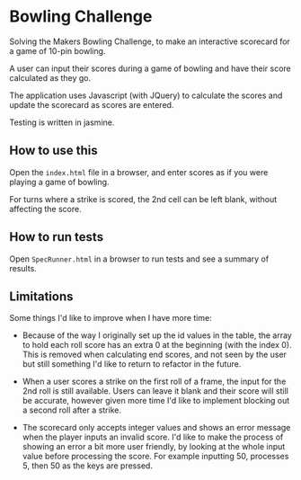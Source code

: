 # Bowling Challenge

Solving the Makers Bowling Challenge, to make an interactive scorecard for a game of 10-pin bowling.

A user can input their scores during a game of bowling and have their score calculated as they go.

The application uses Javascript (with JQuery) to calculate the scores and update the scorecard as scores are entered.

Testing is written in jasmine.

## How to use this

Open the `index.html` file in a browser, and enter scores as if you were playing a game of bowling.

For turns where a strike is scored, the 2nd cell can be left blank, without affecting the score.

## How to run tests

Open `SpecRunner.html` in a browser to run tests and see a summary of results.

## Limitations

Some things I'd like to improve when I have more time:

* Because of the way I originally set up the id values in the table, the array to hold each roll score has an extra 0 at the beginning (with the index 0). This is removed when calculating end scores, and not seen by the user but still something I'd like to return to refactor in the future.

* When a user scores a strike on the first roll of a frame, the input for the 2nd roll is still available. Users can leave it blank and their score will still be accurate, however given more time I'd like to implement blocking out a second roll after a strike.

* The scorecard only accepts integer values and shows an error message when the player inputs an invalid score. I'd like to make the process of showing an error a bit more user friendly, by looking at the whole input value before processing the score. For example inputting 50, processes 5, then 50 as the keys are pressed.
